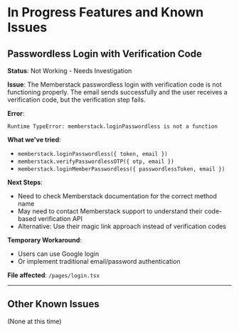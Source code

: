 # In Progress Features and Known Issues

## Passwordless Login with Verification Code

**Status**: Not Working - Needs Investigation

**Issue**: The Memberstack passwordless login with verification code is not functioning properly. The email sends successfully and the user receives a verification code, but the verification step fails.

**Error**: 
```
Runtime TypeError: memberstack.loginPasswordless is not a function
```

**What we've tried**:
- `memberstack.loginPasswordless({ token, email })`
- `memberstack.verifyPasswordlessOTP({ otp, email })`
- `memberstack.loginMemberPasswordless({ passwordlessToken, email })`

**Next Steps**:
- Need to check Memberstack documentation for the correct method name
- May need to contact Memberstack support to understand their code-based verification API
- Alternative: Use their magic link approach instead of verification codes

**Temporary Workaround**: 
- Users can use Google login
- Or implement traditional email/password authentication

**File affected**: `/pages/login.tsx`

---

## Other Known Issues

(None at this time)

